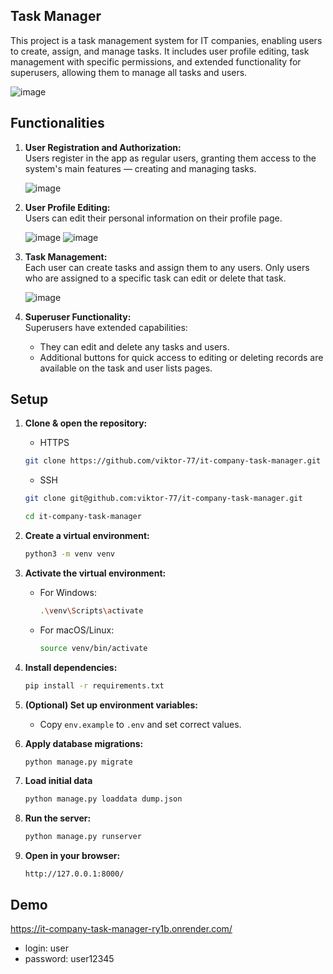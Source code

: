## Task Manager

This project is a task management system for IT companies, enabling users to
create, assign, and manage tasks. It includes user profile editing, task
management with specific permissions, and extended functionality for
superusers, allowing them to manage all tasks and users.

![image](https://github.com/user-attachments/assets/ecb1c6f1-ba95-4b54-804f-6fc28197b7a3)



## Functionalities

1. **User Registration and Authorization:**  
   Users register in the app as regular users, granting them access to the
   system's main features — creating and managing tasks.

   ![image](https://github.com/user-attachments/assets/59b27a42-9b2c-461b-8441-10d02e8dc51c)


3. **User Profile Editing:**  
   Users can edit their personal information on their profile page.

   ![image](https://github.com/user-attachments/assets/1fb88723-e5e6-4e83-b901-f64252788769)
   ![image](https://github.com/user-attachments/assets/e0e8abe5-bac4-4946-93dd-b8692037fac4)



5. **Task Management:**  
   Each user can create tasks and assign them to any users. Only users who
   are assigned to a specific task can edit or delete that task.

   ![image](https://github.com/user-attachments/assets/4b2dd8ed-8ce5-4e91-8dbf-23c5076dbc5e)


7. **Superuser Functionality:**  
   Superusers have extended capabilities:
    - They can edit and delete any tasks and users.
    - Additional buttons for quick access to editing or deleting records are
      available on the task and user lists pages.


## Setup

1. **Clone & open the repository:**
    - HTTPS
    ```bash
    git clone https://github.com/viktor-77/it-company-task-manager.git
    ```
    - SSH
    ```bash
    git clone git@github.com:viktor-77/it-company-task-manager.git
    ```

   ```bash
   cd it-company-task-manager
   ```

2. **Create a virtual environment:**
    ```bash
    python3 -m venv venv
    ```

3. **Activate the virtual environment:**
    - For Windows:
      ```bash
      .\venv\Scripts\activate
      ```
    - For macOS/Linux:
      ```bash
      source venv/bin/activate
      ```

4. **Install dependencies:**
    ```bash
    pip install -r requirements.txt
    ```

5. **(Optional) Set up environment variables:**
    - Copy `env.example` to `.env` and set correct values.

6. **Apply database migrations:**
    ```bash
    python manage.py migrate
    ```

7. **Load initial data**
    ```bash
    python manage.py loaddata dump.json 
    ```

8. **Run the server:**
    ```bash
    python manage.py runserver
    ```

9. **Open in your browser:**
    ```
    http://127.0.0.1:8000/
    ```

##  Demo

https://it-company-task-manager-ry1b.onrender.com/

* login:  user
* password: user12345
